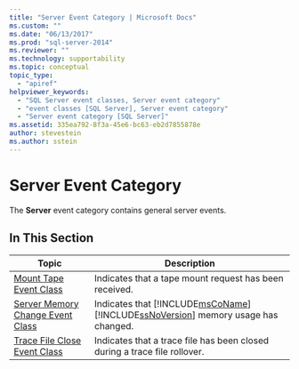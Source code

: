 ```yaml
---
title: "Server Event Category | Microsoft Docs"
ms.custom: ""
ms.date: "06/13/2017"
ms.prod: "sql-server-2014"
ms.reviewer: ""
ms.technology: supportability
ms.topic: conceptual
topic_type: 
  - "apiref"
helpviewer_keywords: 
  - "SQL Server event classes, Server event category"
  - "event classes [SQL Server], Server event category"
  - "Server event category [SQL Server]"
ms.assetid: 335ea792-8f3a-45e6-bc63-eb2d7855878e
author: stevestein
ms.author: sstein
---
```

# Server Event Category
  The **Server** event category contains general server events.  
  
## In This Section  
  
|Topic|Description|  
|-----------|-----------------|  
|[Mount Tape Event Class](mount-tape-event-class.md)|Indicates that a tape mount request has been received.|  
|[Server Memory Change Event Class](server-memory-change-event-class.md)|Indicates that [!INCLUDE[msCoName](../../includes/msconame-md.md)] [!INCLUDE[ssNoVersion](../../includes/ssnoversion-md.md)] memory usage has changed.|  
|[Trace File Close Event Class](trace-file-close-event-class.md)|Indicates that a trace file has been closed during a trace file rollover.|  
  
  
